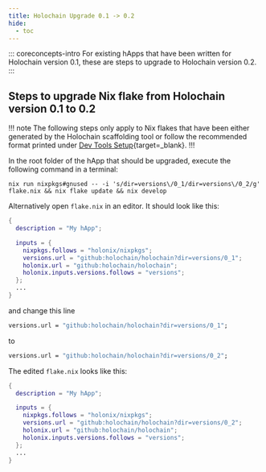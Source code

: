 ```yaml
---
title: Holochain Upgrade 0.1 -> 0.2
hide:
  - toc
---
```


::: coreconcepts-intro
For existing hApps that have been written for Holochain version 0.1, these are steps to upgrade to Holochain version 0.2.
:::

## Steps to upgrade Nix flake from Holochain version 0.1 to 0.2

!!! note
The following steps only apply to Nix flakes that have been either generated by the Holochain scaffolding tool
or follow the recommended format printed under [Dev Tools Setup](../install-advanced){target=_blank}.
!!!

In the root folder of the hApp that should be upgraded, execute the following command in a terminal:

```shell
nix run nixpkgs#gnused -- -i 's/dir=versions\/0_1/dir=versions\/0_2/g' flake.nix && nix flake update && nix develop
```

Alternatively open `flake.nix` in an editor. It should look like this:

```nix
{
  description = "My hApp";

  inputs = {
    nixpkgs.follows = "holonix/nixpkgs";
    versions.url = "github:holochain/holochain?dir=versions/0_1";
    holonix.url = "github:holochain/holochain";
    holonix.inputs.versions.follows = "versions";
  };
  ...
}
```

and change this line

```nix
versions.url = "github:holochain/holochain?dir=versions/0_1";
```

to

```nix
versions.url = "github:holochain/holochain?dir=versions/0_2";
```

The edited `flake.nix` looks like this:

```nix
{
  description = "My hApp";

  inputs = {
    nixpkgs.follows = "holonix/nixpkgs";
    versions.url = "github:holochain/holochain?dir=versions/0_2";
    holonix.url = "github:holochain/holochain";
    holonix.inputs.versions.follows = "versions";
  };
  ...
}
```

